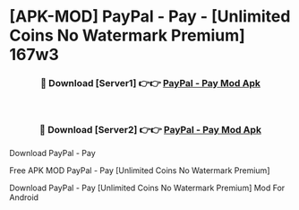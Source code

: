 # [APK-MOD] PayPal - Pay - [Unlimited Coins No Watermark Premium] 167w3



<div align="center">
<h3>🔴 Download [Server1] 👉👉 <a href="https://momento.my/?title=PayPal_-_Pay">PayPal - Pay Mod Apk</a></h3><br>

<h3>🔴 Download [Server2] 👉👉 <a href="https://momento.my/?title=PayPal_-_Pay">PayPal - Pay Mod Apk</a></h3>
</div>



Download PayPal - Pay 

Free APK MOD PayPal - Pay [Unlimited Coins No Watermark Premium]

Download PayPal - Pay [Unlimited Coins No Watermark Premium] Mod For Android
